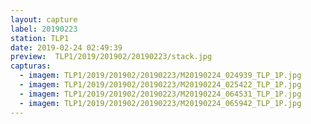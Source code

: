 ```yaml
---
layout: capture
label: 20190223
station: TLP1
date: 2019-02-24 02:49:39
preview:  TLP1/2019/201902/20190223/stack.jpg
capturas:
  - imagem: TLP1/2019/201902/20190223/M20190224_024939_TLP_1P.jpg
  - imagem: TLP1/2019/201902/20190223/M20190224_025422_TLP_1P.jpg
  - imagem: TLP1/2019/201902/20190223/M20190224_064531_TLP_1P.jpg
  - imagem: TLP1/2019/201902/20190223/M20190224_065942_TLP_1P.jpg
---
```

